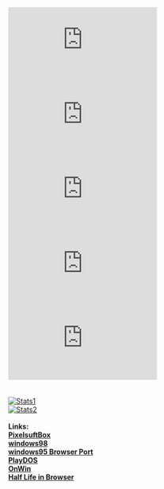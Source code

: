 [![p_symb](https://pixelsuft.github.io/pixelsuft_github_profile_img/p.html)](https://github.com/Pixelsuft/)[![i_symb](https://pixelsuft.github.io/pixelsuft_github_profile_img/i.html)](https://github.com/Pixelsuft/)[![x_symb](https://pixelsuft.github.io/pixelsuft_github_profile_img/x.html)](https://github.com/Pixelsuft/)[![e_symb](https://pixelsuft.github.io/pixelsuft_github_profile_img/e.html)](https://github.com/Pixelsuft/)[![l_symb](https://pixelsuft.github.io/pixelsuft_github_profile_img/l.html)](https://github.com/Pixelsuft/)<br /><br /><br />
[![Stats1](https://github-readme-stats.vercel.app/api?username=pixelsuft&show_icons=true)](https://github.com/Pixelsuft/) <br />
[![Stats2](https://github-readme-stats.vercel.app/api/top-langs/?username=pixelsuft&hide=pascal)](https://github.com/Pixelsuft/) <br /> <br />
**Links:** <br />
[**PixelsuftBox**](https://pixelsuftbox.herokuapp.com/) <br />
[**windows98**](https://github.com/Pixelsuft/windows98/) <br />
[**windows95 Browser Port**](https://pixelsuft.github.io/windows95/) <br />
[**PlayDOS**](https://pixelsuft.github.io/playdos/) <br />
[**OnWin**](https://pixelsuft.github.io/onwin/) <br />
[**Half Life in Browser**](https://pixelsuft.github.io/hl/)
